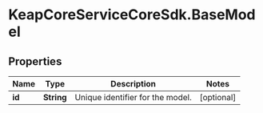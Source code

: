 # KeapCoreServiceCoreSdk.BaseModel

## Properties

Name | Type | Description | Notes
------------ | ------------- | ------------- | -------------
**id** | **String** | Unique identifier for the model. | [optional] 


